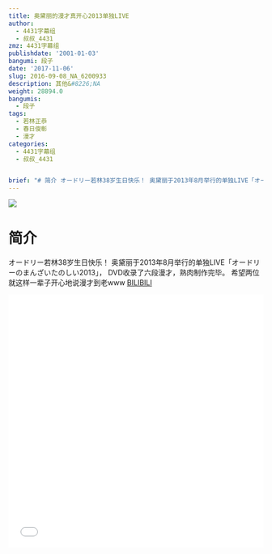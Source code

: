 ```yaml
---
title: 奥黛丽的漫才真开心2013单独LIVE
author:
  - 4431字幕组
  - 叔叔_4431
zmz: 4431字幕组
publishdate: '2001-01-03'
bangumi: 段子
date: '2017-11-06'
slug: 2016-09-08_NA_6200933
description: 其他&#8226;NA
weight: 28894.0
bangumis:
  - 段子
tags:
  - 若林正恭
  - 春日俊彰
  - 漫才
categories:
  - 4431字幕组
  - 叔叔_4431


brief: "# 简介 オードリー若林38岁生日快乐！ 奥黛丽于2013年8月举行的单独LIVE「オードリーのまんざいたのしい2013」， DVD收录了六段漫才，熟肉制作完毕。 希望两位就这样一辈子开心地说漫才到老www"
---
```

![](https://i.imgur.com/99NgN63.png)
# 简介  
オードリー若林38岁生日快乐！
奥黛丽于2013年8月举行的单独LIVE「オードリーのまんざいたのしい2013」，
DVD收录了六段漫才，熟肉制作完毕。
希望两位就这样一辈子开心地说漫才到老www
  [BILIBILI](https://www.bilibili.com/video/av6200933/)

  <iframe src="//www.bilibili.com/blackboard/player.html?aid=6200933" width="100%" height="500" frameborder="0" allowfullscreen="allowfullscreen"></iframe>

